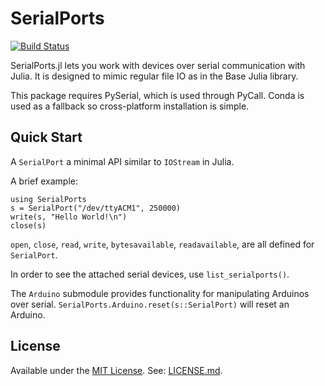 # SerialPorts

[![Build Status](https://travis-ci.org/JuliaIO/SerialPorts.jl.svg?branch=master)](https://travis-ci.org/JuliaIO/SerialPorts.jl)

SerialPorts.jl lets you work with devices over serial communication with Julia.
It is designed to mimic regular file IO as in the Base Julia library.

This package requires PySerial, which is used through PyCall. Conda is used as
a fallback so cross-platform installation is simple.

## Quick Start

A `SerialPort` a minimal API similar to `IOStream` in Julia.

A brief example:

```
using SerialPorts
s = SerialPort("/dev/ttyACM1", 250000)
write(s, "Hello World!\n")
close(s)
```

`open`, `close`, `read`, `write`, `bytesavailable`, `readavailable`, are all
defined for `SerialPort`.

In order to see the attached serial devices, use `list_serialports()`.

The `Arduino` submodule provides functionality for manipulating Arduinos over
serial. `SerialPorts.Arduino.reset(s::SerialPort)` will reset an Arduino.

## License
Available under the [MIT License](https://en.wikipedia.org/wiki/MIT_License). See: [LICENSE.md](./LICENSE.md).

